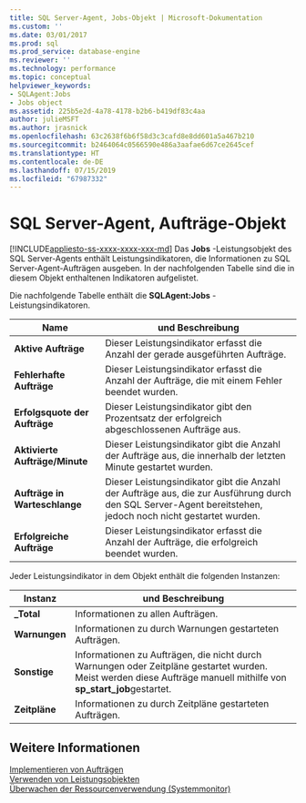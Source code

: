 ```yaml
---
title: SQL Server-Agent, Jobs-Objekt | Microsoft-Dokumentation
ms.custom: ''
ms.date: 03/01/2017
ms.prod: sql
ms.prod_service: database-engine
ms.reviewer: ''
ms.technology: performance
ms.topic: conceptual
helpviewer_keywords:
- SQLAgent:Jobs
- Jobs object
ms.assetid: 225b5e2d-4a78-4178-b2b6-b419df83c4aa
author: julieMSFT
ms.author: jrasnick
ms.openlocfilehash: 63c2638f6b6f58d3c3cafd8e8dd601a5a467b210
ms.sourcegitcommit: b2464064c0566590e486a3aafae6d67ce2645cef
ms.translationtype: HT
ms.contentlocale: de-DE
ms.lasthandoff: 07/15/2019
ms.locfileid: "67987332"
---
```

# <a name="sql-server-agent-jobs-object"></a>SQL Server-Agent, Aufträge-Objekt
[!INCLUDE[appliesto-ss-xxxx-xxxx-xxx-md](../../includes/appliesto-ss-xxxx-xxxx-xxx-md.md)]
  Das **Jobs** -Leistungsobjekt des SQL Server-Agents enthält Leistungsindikatoren, die Informationen zu SQL Server-Agent-Aufträgen ausgeben. In der nachfolgenden Tabelle sind die in diesem Objekt enthaltenen Indikatoren aufgelistet.  
  
 Die nachfolgende Tabelle enthält die **SQLAgent:Jobs** -Leistungsindikatoren.  
  
|Name|und Beschreibung|  
|----------|-----------------|  
|**Aktive Aufträge**|Dieser Leistungsindikator erfasst die Anzahl der gerade ausgeführten Aufträge.|  
|**Fehlerhafte Aufträge**|Dieser Leistungsindikator erfasst die Anzahl der Aufträge, die mit einem Fehler beendet wurden.|  
|**Erfolgsquote der Aufträge**|Dieser Leistungsindikator gibt den Prozentsatz der erfolgreich abgeschlossenen Aufträge aus.|  
|**Aktivierte Aufträge/Minute**|Dieser Leistungsindikator gibt die Anzahl der Aufträge aus, die innerhalb der letzten Minute gestartet wurden.|  
|**Aufträge in Warteschlange**|Dieser Leistungsindikator gibt die Anzahl der Aufträge aus, die zur Ausführung durch den SQL Server-Agent bereitstehen, jedoch noch nicht gestartet wurden.|  
|**Erfolgreiche Aufträge**|Dieser Leistungsindikator erfasst die Anzahl der Aufträge, die erfolgreich beendet wurden.|  
  
 Jeder Leistungsindikator in dem Objekt enthält die folgenden Instanzen:  
  
|Instanz|und Beschreibung|  
|--------------|-----------------|  
|**_Total**|Informationen zu allen Aufträgen.|  
|**Warnungen**|Informationen zu durch Warnungen gestarteten Aufträgen.|  
|**Sonstige**|Informationen zu Aufträgen, die nicht durch Warnungen oder Zeitpläne gestartet wurden. Meist werden diese Aufträge manuell mithilfe von **sp_start_job**gestartet.|  
|**Zeitpläne**|Informationen zu durch Zeitpläne gestarteten Aufträgen.|  
  
## <a name="see-also"></a>Weitere Informationen  
 [Implementieren von Aufträgen](../../ssms/agent/implement-jobs.md)   
 [Verwenden von Leistungsobjekten](../../ssms/agent/use-performance-objects.md)   
 [Überwachen der Ressourcenverwendung &#40;Systemmonitor&#41;](../../relational-databases/performance-monitor/monitor-resource-usage-system-monitor.md)  
  
  
